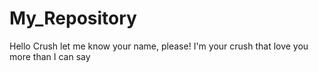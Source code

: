 # My_Repository
Hello Crush let me know your name, please!
I'm your crush that love you more than I can say
